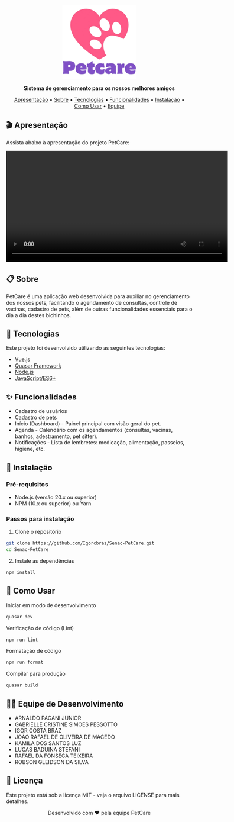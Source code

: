 <p align="center">
  <img src="src/assets/logo-petcare-text.png" alt="Logo PetCare" width="200"/>
</p>

<p align="center">
  <strong>Sistema de gerenciamento para os nossos melhores amigos</strong>
</p>

<p align="center">
  <a href="#apresentacao">Apresentação</a> •
  <a href="#sobre">Sobre</a> •
  <a href="#tecnologias">Tecnologias</a> •
  <a href="#funcionalidades">Funcionalidades</a> •
  <a href="#instalação">Instalação</a> •
  <a href="#uso">Como Usar</a> •
  <a href="#equipe">Equipe</a>
</p>

## 🎬 <a id="apresentacao"></a>Apresentação

Assista abaixo à apresentação do projeto PetCare:

<p align="center">
  <video width="600" controls>
    <source src="presentation.mp4" type="video/mp4">
    Seu navegador não suporta a exibição de vídeos.
  </video>
</p>

## 📋 <a id="sobre"></a>Sobre

PetCare é uma aplicação web desenvolvida para auxiliar no gerenciamento dos nossos pets, facilitando o agendamento de consultas, controle de vacinas, cadastro de pets, além de outras funcionalidades essenciais para o dia a dia destes bichinhos.

## 🚀 <a id="tecnologias"></a>Tecnologias

Este projeto foi desenvolvido utilizando as seguintes tecnologias:

- [Vue.js](https://vuejs.org/)
- [Quasar Framework](https://quasar.dev/)
- [Node.js](https://nodejs.org/)
- [JavaScript/ES6+](https://developer.mozilla.org/en-US/docs/Web/JavaScript)

## ✨ <a id="funcionalidades"></a>Funcionalidades

- Cadastro de usuários
- Cadastro de pets
- Início (Dashboard) - Painel principal com visão geral do pet.
- Agenda - Calendário com os agendamentos (consultas, vacinas, banhos, adestramento, pet sitter).
- Notificações - Lista de lembretes: medicação, alimentação, passeios, higiene, etc.

## 🔧 <a id="instalação"></a>Instalação

### Pré-requisitos

- Node.js (versão 20.x ou superior)
- NPM (10.x ou superior) ou Yarn

### Passos para instalação

1. Clone o repositório

```bash
git clone https://github.com/Igorcbraz/Senac-PetCare.git
cd Senac-PetCare
```

2. Instale as dependências

```bash
npm install
```

## 📱 <a id="uso"></a>Como Usar

Iniciar em modo de desenvolvimento

```bash
quasar dev
```

Verificação de código (Lint)

```bash
npm run lint
```

Formatação de código

```bash
npm run format
```

Compilar para produção

```bash
quasar build
```

## 👨‍💻 <a id="equipe"></a>Equipe de Desenvolvimento

- ARNALDO PAGANI JUNIOR
- GABRIELLE CRISTINE SIMOES PESSOTTO
- IGOR COSTA BRAZ
- JOÃO RAFAEL DE OLIVEIRA DE MACEDO
- KAMILA DOS SANTOS LUZ
- LUCAS BADUINA STEFANI
- RAFAEL DA FONSECA TEIXEIRA
- ROBSON GLEIDSON DA SILVA

## 📄 Licença

Este projeto está sob a licença MIT - veja o arquivo LICENSE para mais detalhes.

<p align="center"> Desenvolvido com ❤️ pela equipe PetCare </p>
